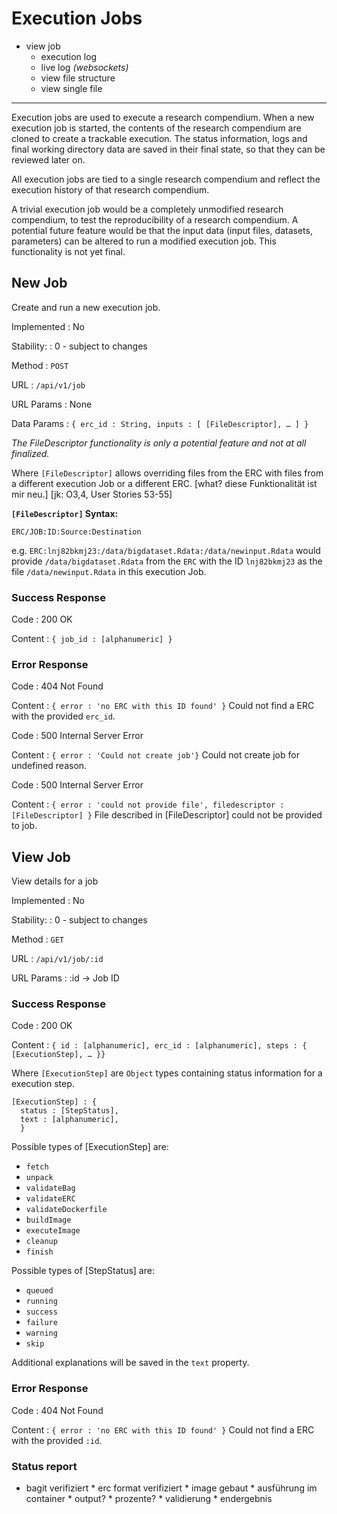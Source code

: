 # Execution Jobs

* view job
  * execution log
  * live log _(websockets)_
  * view file structure
  * view single file

---

Execution jobs are used to execute a research compendium. When a new execution
job is started, the contents of the research compendium are cloned to create a
trackable execution. The status information, logs and final working directory
data are saved in their final state, so that they can be reviewed later on.

All execution jobs are tied to a single research compendium and reflect the
execution history of that research compendium.

A trivial execution job would be a completely unmodified research compendium, to
test the reproducibility of a research compendium. A potential future feature
would be that the input data (input files, datasets, parameters) can be altered
to run a modified execution job. This functionality is not yet final.

## New Job

Create and run a new execution job.

Implemented
: No

Stability:
: 0 - subject to changes

Method
: `POST`

URL
: `/api/v1/job`

URL Params
: None

Data Params
: ```{ erc_id : String, inputs : [ [FileDescriptor], … ] }```

_The FileDescriptor functionality is only a potential feature and not at all
finalized._

Where `[FileDescriptor]` allows overriding files from the ERC with files
from a different execution Job or a different ERC. [what? diese Funktionalität ist mir neu.] [jk: O3,4, User Stories 53-55]

__`[FileDescriptor]` Syntax:__
```
ERC/JOB:ID:Source:Destination
```

e.g. `ERC:lnj82bkmj23:/data/bigdataset.Rdata:/data/newinput.Rdata` would provide
`/data/bigdataset.Rdata` from the `ERC` with the ID `lnj82bkmj23` as the file
`/data/newinput.Rdata` in this execution Job.


### Success Response

Code
: 200 OK

Content
: ```{ job_id : [alphanumeric] }```

### Error Response

Code
: 404 Not Found

Content
: `{ error : 'no ERC with this ID found' }`
   Could not find a ERC with the provided `erc_id`.


Code
: 500 Internal Server Error

Content
: `{ error : 'Could not create job'}`
  Could not create job for undefined reason.

Code
: 500 Internal Server Error

Content
: `{ error : 'could not provide file', filedescriptor : [FileDescriptor] }`
  File described in [FileDescriptor] could not be provided to job.

## View Job

View details for a job

Implemented
: No

Stability:
: 0 - subject to changes

Method
: `GET`

URL
: `/api/v1/job/:id`

URL Params
: :id → Job ID

### Success Response

Code
: 200 OK

Content
: ```{ id : [alphanumeric], erc_id : [alphanumeric], steps : { [ExecutionStep], … }}```

Where `[ExecutionStep]` are `Object` types containing status information for a execution step.

```
[ExecutionStep] : {
  status : [StepStatus],
  text : [alphanumeric],
  }
```

Possible types of [ExecutionStep] are:

* `fetch`
* `unpack`
* `validateBag`
* `validateERC`
* `validateDockerfile`
* `buildImage`
* `executeImage`
* `cleanup`
* `finish`

Possible types of [StepStatus] are:

* `queued`
* `running`
* `success`
* `failure`
* `warning`
* `skip`

Additional explanations will be saved in the `text` property.

### Error Response

Code
: 404 Not Found

Content
: `{ error : 'no ERC with this ID found' }`
   Could not find a ERC with the provided `:id`.

### Status report

* bagit verifiziert
        * erc format verifiziert
        * image gebaut
        * ausführung im container
          * output?
          * prozente?
        * validierung
        * endergebnis

